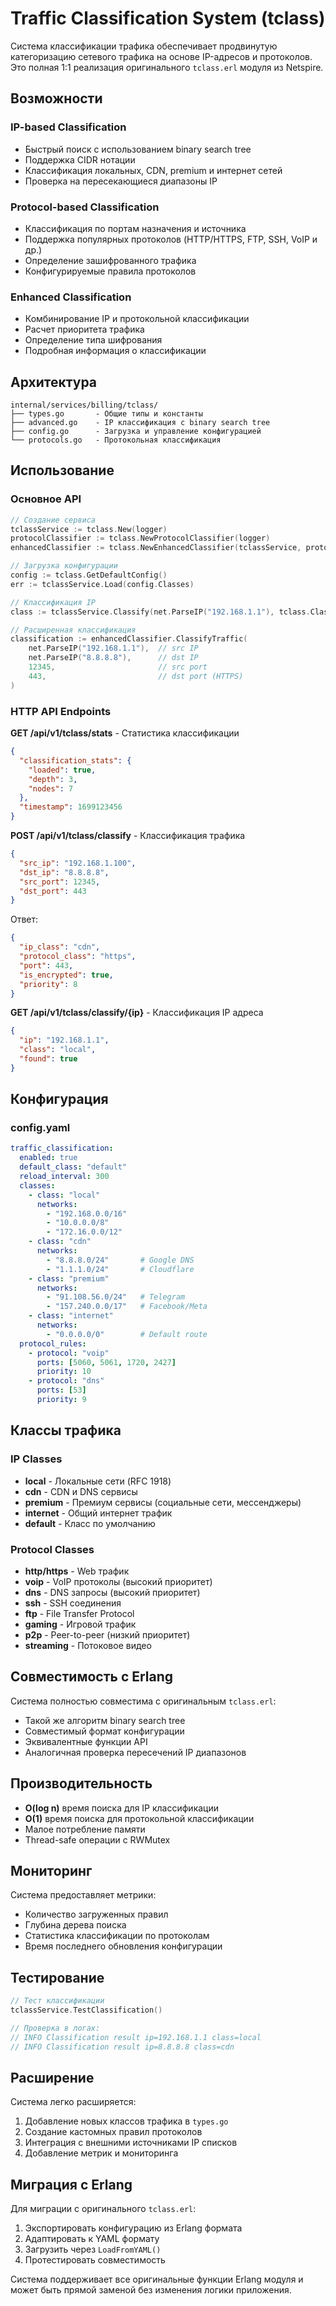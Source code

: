 # Traffic Classification System (tclass)

Система классификации трафика обеспечивает продвинутую категоризацию сетевого трафика на основе IP-адресов и протоколов. Это полная 1:1 реализация оригинального `tclass.erl` модуля из Netspire.

## Возможности

### IP-based Classification
- Быстрый поиск с использованием binary search tree
- Поддержка CIDR нотации
- Классификация локальных, CDN, premium и интернет сетей
- Проверка на пересекающиеся диапазоны IP

### Protocol-based Classification  
- Классификация по портам назначения и источника
- Поддержка популярных протоколов (HTTP/HTTPS, FTP, SSH, VoIP и др.)
- Определение зашифрованного трафика
- Конфигурируемые правила протоколов

### Enhanced Classification
- Комбинирование IP и протокольной классификации
- Расчет приоритета трафика
- Определение типа шифрования
- Подробная информация о классификации

## Архитектура

```
internal/services/billing/tclass/
├── types.go       - Общие типы и константы
├── advanced.go    - IP классификация с binary search tree
├── config.go      - Загрузка и управление конфигурацией
└── protocols.go   - Протокольная классификация
```

## Использование

### Основное API

```go
// Создание сервиса
tclassService := tclass.New(logger)
protocolClassifier := tclass.NewProtocolClassifier(logger)
enhancedClassifier := tclass.NewEnhancedClassifier(tclassService, protocolClassifier, logger)

// Загрузка конфигурации
config := tclass.GetDefaultConfig()
err := tclassService.Load(config.Classes)

// Классификация IP
class := tclassService.Classify(net.ParseIP("192.168.1.1"), tclass.ClassDefault)

// Расширенная классификация
classification := enhancedClassifier.ClassifyTraffic(
    net.ParseIP("192.168.1.1"),  // src IP
    net.ParseIP("8.8.8.8"),      // dst IP  
    12345,                       // src port
    443,                         // dst port (HTTPS)
)
```

### HTTP API Endpoints

**GET /api/v1/tclass/stats** - Статистика классификации
```json
{
  "classification_stats": {
    "loaded": true,
    "depth": 3,
    "nodes": 7
  },
  "timestamp": 1699123456
}
```

**POST /api/v1/tclass/classify** - Классификация трафика
```json
{
  "src_ip": "192.168.1.100",
  "dst_ip": "8.8.8.8", 
  "src_port": 12345,
  "dst_port": 443
}
```

Ответ:
```json
{
  "ip_class": "cdn",
  "protocol_class": "https",
  "port": 443,
  "is_encrypted": true,
  "priority": 8
}
```

**GET /api/v1/tclass/classify/{ip}** - Классификация IP адреса
```json
{
  "ip": "192.168.1.1",
  "class": "local", 
  "found": true
}
```

## Конфигурация

### config.yaml

```yaml
traffic_classification:
  enabled: true
  default_class: "default"
  reload_interval: 300
  classes:
    - class: "local"
      networks:
        - "192.168.0.0/16"
        - "10.0.0.0/8"
        - "172.16.0.0/12"
    - class: "cdn"
      networks:
        - "8.8.8.0/24"       # Google DNS
        - "1.1.1.0/24"       # Cloudflare
    - class: "premium"
      networks:
        - "91.108.56.0/24"   # Telegram
        - "157.240.0.0/17"   # Facebook/Meta
    - class: "internet"
      networks:
        - "0.0.0.0/0"        # Default route
  protocol_rules:
    - protocol: "voip"
      ports: [5060, 5061, 1720, 2427]
      priority: 10
    - protocol: "dns"
      ports: [53]
      priority: 9
```

## Классы трафика

### IP Classes
- **local** - Локальные сети (RFC 1918)
- **cdn** - CDN и DNS сервисы
- **premium** - Премиум сервисы (социальные сети, мессенджеры)
- **internet** - Общий интернет трафик
- **default** - Класс по умолчанию

### Protocol Classes
- **http/https** - Web трафик
- **voip** - VoIP протоколы (высокий приоритет)
- **dns** - DNS запросы (высокий приоритет)
- **ssh** - SSH соединения
- **ftp** - File Transfer Protocol
- **gaming** - Игровой трафик
- **p2p** - Peer-to-peer (низкий приоритет)
- **streaming** - Потоковое видео

## Совместимость с Erlang

Система полностью совместима с оригинальным `tclass.erl`:

- Такой же алгоритм binary search tree
- Совместимый формат конфигурации
- Эквивалентные функции API
- Аналогичная проверка пересечений IP диапазонов

## Производительность

- **O(log n)** время поиска для IP классификации
- **O(1)** время поиска для протокольной классификации  
- Малое потребление памяти
- Thread-safe операции с RWMutex

## Мониторинг

Система предоставляет метрики:
- Количество загруженных правил
- Глубина дерева поиска
- Статистика классификации по протоколам
- Время последнего обновления конфигурации

## Тестирование

```go
// Тест классификации
tclassService.TestClassification()

// Проверка в логах:
// INFO Classification result ip=192.168.1.1 class=local
// INFO Classification result ip=8.8.8.8 class=cdn
```

## Расширение

Система легко расширяется:

1. Добавление новых классов трафика в `types.go`
2. Создание кастомных правил протоколов
3. Интеграция с внешними источниками IP списков
4. Добавление метрик и мониторинга

## Миграция с Erlang

Для миграции с оригинального `tclass.erl`:

1. Экспортировать конфигурацию из Erlang формата
2. Адаптировать к YAML формату
3. Загрузить через `LoadFromYAML()`
4. Протестировать совместимость

Система поддерживает все оригинальные функции Erlang модуля и может быть прямой заменой без изменения логики приложения. 